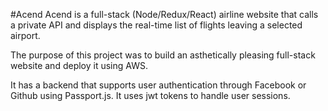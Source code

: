 #Acend
Acend is a full-stack (Node/Redux/React) airline website that calls a private API and displays the real-time list of flights leaving a selected airport.

The purpose of this project was to build an asthetically pleasing full-stack website and deploy it using AWS.

It has a backend that supports user authentication through Facebook or Github using Passport.js. It uses jwt tokens to handle user sessions.

